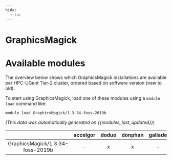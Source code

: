 ```yaml
---
hide:
  - toc
---
```


GraphicsMagick
==============

# Available modules


The overview below shows which GraphicsMagick installations are available per HPC-UGent Tier-2 cluster, ordered based on software version (new to old).

To start using GraphicsMagick, load one of these modules using a `module load` command like:

```shell
module load GraphicsMagick/1.3.34-foss-2019b
```

*(This data was automatically generated on {{modules_last_updated}})*  

| |accelgor|doduo|donphan|gallade|joltik|shinx|skitty|
| :---: | :---: | :---: | :---: | :---: | :---: | :---: | :---: |
|GraphicsMagick/1.3.34-foss-2019b|-|x|x|-|x|-|x|

